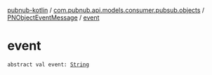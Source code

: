 [pubnub-kotlin](../../index.md) / [com.pubnub.api.models.consumer.pubsub.objects](../index.md) / [PNObjectEventMessage](index.md) / [event](./event.md)

# event

`abstract val event: `[`String`](https://kotlinlang.org/api/latest/jvm/stdlib/kotlin/-string/index.html)